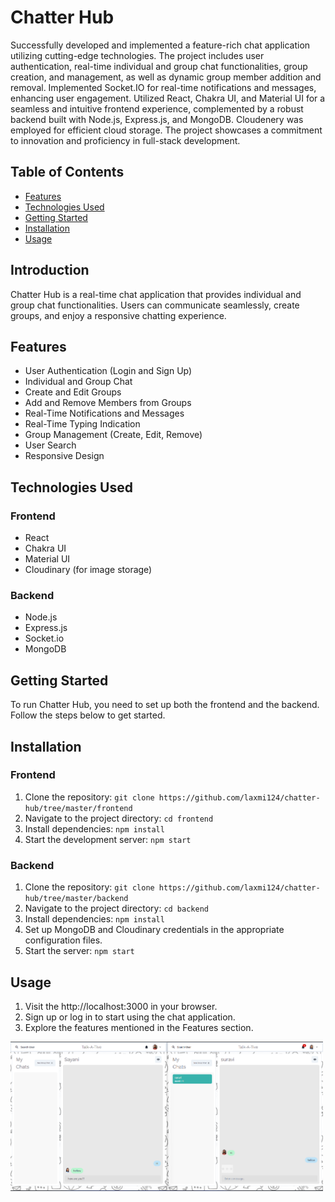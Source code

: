 # Chatter Hub

Successfully developed and implemented a feature-rich chat application utilizing cutting-edge technologies. The project includes user authentication, real-time individual and group chat functionalities, group creation, and management, as well as dynamic group member addition and removal. Implemented Socket.IO for real-time notifications and messages, enhancing user engagement. Utilized React, Chakra UI, and Material UI for a seamless and intuitive frontend experience, complemented by a robust backend built with Node.js, Express.js, and MongoDB. Cloudenery was employed for efficient cloud storage. The project showcases a commitment to innovation and proficiency in full-stack development.

## Table of Contents

- [Features](#features)
- [Technologies Used](#technologies-used)
- [Getting Started](#getting-started)
- [Installation](#installation)
- [Usage](#usage)

## Introduction

Chatter Hub is a real-time chat application that provides individual and group chat functionalities. Users can communicate seamlessly, create groups, and enjoy a responsive chatting experience.

## Features

- User Authentication (Login and Sign Up)
- Individual and Group Chat
- Create and Edit Groups
- Add and Remove Members from Groups
- Real-Time Notifications and Messages
- Real-Time Typing Indication
- Group Management (Create, Edit, Remove)
- User Search
- Responsive Design

## Technologies Used

### Frontend

- React
- Chakra UI
- Material UI
- Cloudinary (for image storage)

### Backend

- Node.js
- Express.js
- Socket.io
- MongoDB

## Getting Started

To run Chatter Hub, you need to set up both the frontend and the backend. Follow the steps below to get started.

## Installation

### Frontend

1. Clone the repository: `git clone https://github.com/laxmi124/chatter-hub/tree/master/frontend`
2. Navigate to the project directory: `cd frontend`
3. Install dependencies: `npm install`
4. Start the development server: `npm start`

### Backend

1. Clone the repository: `git clone https://github.com/laxmi124/chatter-hub/tree/master/backend`
2. Navigate to the project directory: `cd backend`
3. Install dependencies: `npm install`
4. Set up MongoDB and Cloudinary credentials in the appropriate configuration files.
5. Start the server: `npm start`

## Usage

1. Visit the http://localhost:3000 in your browser.
2. Sign up or log in to start using the chat application.
3. Explore the features mentioned in the Features section.

<img src="images/real-time-messaging.png" alt="Chat Example" width="500" />
